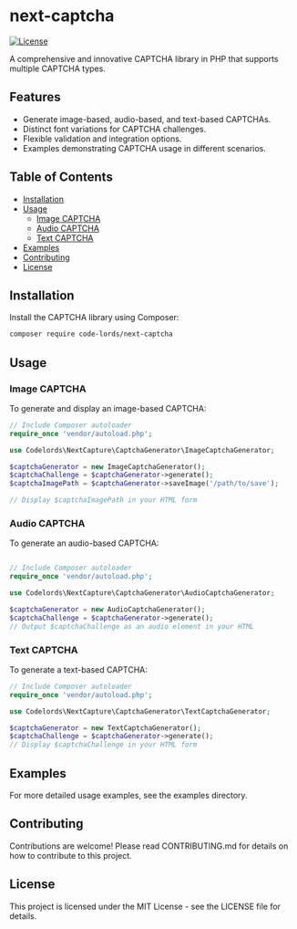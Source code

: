 # next-captcha

[![License](https://img.shields.io/badge/License-MIT-blue.svg)](https://opensource.org/licenses/MIT)

A comprehensive and innovative CAPTCHA library in PHP that supports multiple CAPTCHA types.

## Features

- Generate image-based, audio-based, and text-based CAPTCHAs.
- Distinct font variations for CAPTCHA challenges.
- Flexible validation and integration options.
- Examples demonstrating CAPTCHA usage in different scenarios.

## Table of Contents

- [Installation](#installation)
- [Usage](#usage)
  - [Image CAPTCHA](#image-captcha)
  - [Audio CAPTCHA](#audio-captcha)
  - [Text CAPTCHA](#text-captcha)
- [Examples](#examples)
- [Contributing](#contributing)
- [License](#license)

## Installation

Install the CAPTCHA library using Composer:

```bash
composer require code-lords/next-captcha
```

## Usage
### Image CAPTCHA
To generate and display an image-based CAPTCHA:

```php
// Include Composer autoloader
require_once 'vendor/autoload.php';

use Codelords\NextCapture\CaptchaGenerator\ImageCaptchaGenerator;

$captchaGenerator = new ImageCaptchaGenerator();
$captchaChallenge = $captchaGenerator->generate();
$captchaImagePath = $captchaGenerator->saveImage('/path/to/save');

// Display $captchaImagePath in your HTML form
```
### Audio CAPTCHA
To generate an audio-based CAPTCHA:

```php

// Include Composer autoloader
require_once 'vendor/autoload.php';

use Codelords\NextCapture\CaptchaGenerator\AudioCaptchaGenerator;

$captchaGenerator = new AudioCaptchaGenerator();
$captchaChallenge = $captchaGenerator->generate();
// Output $captchaChallenge as an audio element in your HTML
```

### Text CAPTCHA
To generate a text-based CAPTCHA:

```php
// Include Composer autoloader
require_once 'vendor/autoload.php';

use Codelords\NextCapture\CaptchaGenerator\TextCaptchaGenerator;

$captchaGenerator = new TextCaptchaGenerator();
$captchaChallenge = $captchaGenerator->generate();
// Display $captchaChallenge in your HTML form
```

## Examples
For more detailed usage examples, see the examples directory.

## Contributing
Contributions are welcome! Please read CONTRIBUTING.md for details on how to contribute to this project.

## License
This project is licensed under the MIT License - see the LICENSE file for details.

